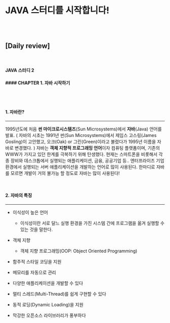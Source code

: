 # JAVA 스터디를 시작합니다!

<br/>

<br/>

## [Daily review]

<br/>



#### JAVA 스터디 2

#### #### CHAPTER 1. 자바 시작하기

<br/>

<br/>

#### 1. 자바란?

------

1995년도에 처음 **썬 마이크로시스템즈**(Sun Microsystems)에서 **자바**(Java) 언어를 발표. ( 자바의 시초는 1991년 썬(Sun Microsystems)에서 제임스 고스링(James Gosling)이 고안했고, 오크(Oak) or 그린(Green)이라고 불렸다가 1995년 이름을 자바로 변경했다. ) 자바는 **객체 지향적 프로그래밍 언어**이자 컴퓨팅 플랫폼이며, 기존의 WWW가 가지고 있던 한계를 극복하기 위해 탄생했다.  현재는 스마트폰을 비롯해서 각종 장비와 데스크톱에서 실행되는 애플리케이션, 금융, 공공기업 등.. 엔터프라이즈 기업 환경에서 실행되는 서버 애플리케이션을 개발하는 언어로 많이 사용된다. 한마디로 자바를 모르면 개발이 거의 불가능 할 정도로 자바는 많이 사용된다!

<br/>



#### 2. 자바의 특징

---

* 이식성이 높은 언어

  * 이식성이란 서로 달느 실행 환경을 가진 시스템 간에 프로그램을 옮겨 실행할 수 있는 것을 말한다.

  

* 객체 지향

  * 객체 지향 프로그래밍(OOP: Object Oriented Programming)

  

* 함주적 스타일 코딩을 지원

* 메모리를 자동으로 관리

* 다양한 애플리케이션을 개발할 수 있다

* 멀티 스레드(Multi-Thread)를 쉽게 구현할 수 있다

* 동적 로딩(Dynamic Loading)을 지원

* 막강한 오픈소스 라이브러리가 풍부하다









